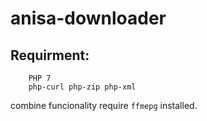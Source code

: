# anisa-downloader

Requirment:
-------------------

```
    PHP 7
    php-curl php-zip php-xml
```

combine funcionality require `ffmepg` installed.
